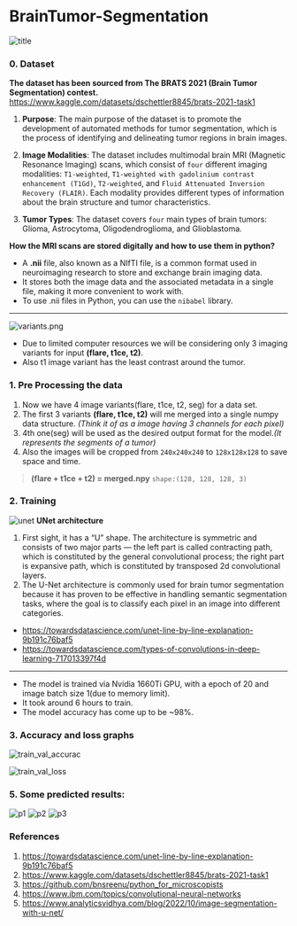 # BrainTumor-Segmentation
![title](https://github.com/bunnykek/BrainTumor-Segmentation/blob/main/assets/prediction4.png)
### 0. Dataset
**The dataset has been sourced from The BRATS 2021 (Brain Tumor Segmentation) contest.**
https://www.kaggle.com/datasets/dschettler8845/brats-2021-task1

1. **Purpose**: The main purpose of the dataset is to promote the development of automated methods for tumor segmentation, which is the process of identifying and delineating tumor regions in brain images.

2. **Image Modalities**: The dataset includes multimodal brain MRI (Magnetic Resonance Imaging) scans, which consist of `four` different imaging modalities: `T1-weighted`, `T1-weighted with gadolinium contrast enhancement (T1Gd)`, `T2-weighted`, and `Fluid Attenuated Inversion Recovery (FLAIR)`. Each modality provides different types of information about the brain structure and tumor characteristics.

3. **Tumor Types**: The dataset covers `four` main types of brain tumors: Glioma, Astrocytoma, Oligodendroglioma, and Glioblastoma.

**How the MRI scans are stored digitally and how to use them in python?**
- A **.nii** file, also known as a NIfTI file, is a common format used in neuroimaging research to store and exchange brain imaging data.
- It stores both the image data and the associated metadata in a single file, making it more convenient to work with.
- To use .nii files in Python, you can use the `nibabel` library.


---

![variants.png](https://github.com/bunnykek/BrainTumor-Segmentation/blob/main/assets/variants_slices.png)

- Due to limited computer resources we will be considering only 3 imaging variants for input **(flare, t1ce, t2)**.
- Also t1 image variant has the least contrast around the tumor.


### 1. Pre Processing the data
1.  Now we have 4 image variants(flare, t1ce, t2, seg) for a data set.
2.  The first 3 variants **(flare, t1ce, t2)** will me merged into a single numpy data structure. *(Think it of as a image having 3 channels for each pixel)*
3.  4th one(seg) will be used as the desired output format for the model.*(It represents the segments of a tumor)*
4.  Also the images will be cropped from `240x240x240` to `128x128x128` to save space and time.         
> **(flare + t1ce + t2) = merged.npy** `shape:(128, 128, 128, 3)`

### 2. Training
![unet](https://github.com/bunnykek/BrainTumor-Segmentation/blob/main/assets/unet_arch.png)
**UNet architecture**           
1. First sight, it has a “U” shape. The architecture is symmetric and consists of two major parts — the left part is called contracting path, which is constituted by the general convolutional process; the right part is expansive path, which is constituted by transposed 2d convolutional layers.
2. The U-Net architecture is commonly used for brain tumor segmentation because it has proven to be effective in handling semantic segmentation tasks, where the goal is to classify each pixel in an image into different categories.
- https://towardsdatascience.com/unet-line-by-line-explanation-9b191c76baf5
- https://towardsdatascience.com/types-of-convolutions-in-deep-learning-717013397f4d



---


- The model is trained via Nvidia 1660Ti GPU, with a epoch of 20 and image batch size 1(due to memory limit).
- It took around 6 hours to train.
- The model accuracy has come up to be ~98%.


### 3. Accuracy and loss graphs
![train_val_accurac](https://github.com/bunnykek/BrainTumor-Segmentation/blob/main/assets/train_val_accuracy.png)

![train_val_loss](https://github.com/bunnykek/BrainTumor-Segmentation/blob/main/assets/train_val_loss.png)

### 5. Some predicted results:
![p1](https://github.com/bunnykek/BrainTumor-Segmentation/blob/main/assets/prediction1.png)
![p2](https://github.com/bunnykek/BrainTumor-Segmentation/blob/main/assets/prediction2.png)
![p3](https://github.com/bunnykek/BrainTumor-Segmentation/blob/main/assets/prediction3.png)

### References
1. https://towardsdatascience.com/unet-line-by-line-explanation-9b191c76baf5
2. https://www.kaggle.com/datasets/dschettler8845/brats-2021-task1
3. https://github.com/bnsreenu/python_for_microscopists
4. https://www.ibm.com/topics/convolutional-neural-networks
5. https://www.analyticsvidhya.com/blog/2022/10/image-segmentation-with-u-net/
